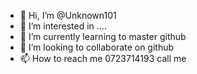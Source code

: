 - 👋 Hi, I’m @Unknown101
- 👀 I’m interested in ....
- 🌱 I’m currently learning to master github
- 💞️ I’m looking to collaborate on github 
- 📫 How to reach me 0723714193 call me

<!---
Unknowncra/Unknowncra is a ✨ special ✨ repository because its `README.md` (this file) appears on your GitHub profile.
You can click the Preview link to take a look at your changes.
--->
